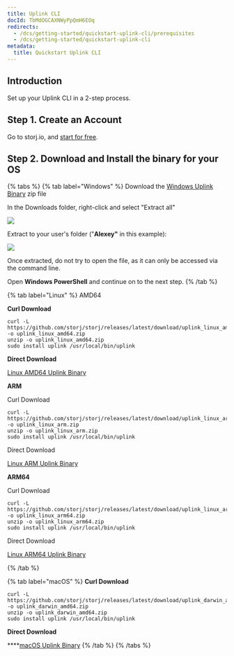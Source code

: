```yaml
---
title: Uplink CLI
docId: TbMdOGCAXNWyPpQmH6EOq
redirects:
  - /dcs/getting-started/quickstart-uplink-cli/prerequisites
  - /dcs/getting-started/quickstart-uplink-cli
metadata:
  title: Quickstart Uplink CLI
---
```


## Introduction

Set up your Uplink CLI in a 2-step process.

## Step 1. Create an Account

Go to storj.io, and [start for free](https://storj.io/signup).

## Step 2. Download and Install the binary for your OS

{% tabs %}
{% tab label="Windows" %}
Download the [Windows Uplink Binary](https://github.com/storj/storj/releases/latest/download/uplink_windows_amd64.zip) zip file

In the Downloads folder, right-click and select "Extract all"

![](https://link.storjshare.io/raw/jua7rls6hkx5556qfcmhrqed2tfa/docs/images/oKwJdejxfzapgH0sJBSaO_qsuplinkwindows01.png)

Extract to your user's folder ("**Alexey"** in this example):

![](https://link.storjshare.io/raw/jua7rls6hkx5556qfcmhrqed2tfa/docs/images/okywjcPwdjfWjcUMWGKla_qsuplinkwindows02.png)

Once extracted, do not try to open the file, as it can only be accessed via the command line.

Open **Windows PowerShell** and continue on to the next step.
{% /tab %}

{% tab label="Linux" %}
AMD64

**Curl Download**

```shell
curl -L https://github.com/storj/storj/releases/latest/download/uplink_linux_amd64.zip -o uplink_linux_amd64.zip
unzip -o uplink_linux_amd64.zip
sudo install uplink /usr/local/bin/uplink
```

**Direct Download**

[Linux AMD64 Uplink Binary](https://github.com/storj/storj/releases/latest/download/uplink_linux_amd64.zip)

**ARM**

Curl Download

```shell
curl -L https://github.com/storj/storj/releases/latest/download/uplink_linux_arm.zip -o uplink_linux_arm.zip
unzip -o uplink_linux_arm.zip
sudo install uplink /usr/local/bin/uplink
```

Direct Download

[Linux ARM Uplink Binary](https://github.com/storj/storj/releases/latest/download/uplink_linux_arm.zip)

**ARM64**

Curl Download

```shell
curl -L https://github.com/storj/storj/releases/latest/download/uplink_linux_arm64.zip -o uplink_linux_arm64.zip
unzip -o uplink_linux_arm64.zip
sudo install uplink /usr/local/bin/uplink
```

Direct Download

[Linux ARM64 Uplink Binary](https://github.com/storj/storj/releases/latest/download/uplink_linux_arm64.zip)

{% /tab %}

{% tab label="macOS" %}
**Curl Download**

```shell
curl -L https://github.com/storj/storj/releases/latest/download/uplink_darwin_amd64.zip -o uplink_darwin_amd64.zip
unzip -o uplink_darwin_amd64.zip
sudo install uplink /usr/local/bin/uplink
```

**Direct Download**

\*\*\*\*[macOS Uplink Binary](https://github.com/storj/storj/releases/latest/download/uplink_darwin_amd64.zip)
{% /tab %}
{% /tabs %}
